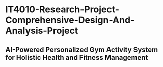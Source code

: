 # IT4010-Research-Project-Comprehensive-Design-And-Analysis-Project

## AI-Powered Personalized Gym Activity System for Holistic Health and Fitness Management






